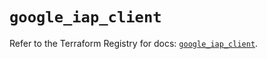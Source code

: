 # `google_iap_client`

Refer to the Terraform Registry for docs: [`google_iap_client`](https://registry.terraform.io/providers/hashicorp/google/6.27.0/docs/resources/iap_client).

